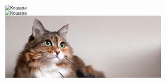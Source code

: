 <!DOCTYPE html>
<html> 
    <head>
        <meta charset="utf-8">
        <title>Главная страница</title>
    </head> 
    <body>
        <img src="https://postium.ru/wp-content/uploads/2023/06/shedevrum.jpg" width="500px" height="auto" title="Навели на меня" alt="Кошара"><br> 
        <img src="https://postium.ru/wp-content/uploads/2ф023/06/shedevrum.jpg" width="500px" height="auto" title="Навели на меня" alt="Кошара"><br>
        <img src="img/kot.jpg" width="500" alt="kot"></img>
    </body>
</html>
